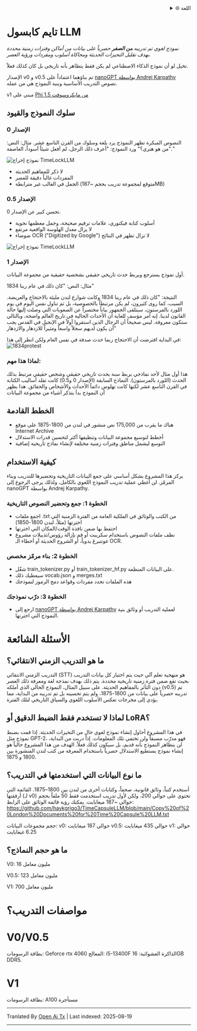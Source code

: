 
<div align="right">
  <details>
    <summary >🌐 اللغة</summary>
    <div>
      <div align="center">
        <a href="https://openaitx.github.io/view.html?user=haykgrigo3&project=TimeCapsuleLLM&lang=en">English</a>
        | <a href="https://openaitx.github.io/view.html?user=haykgrigo3&project=TimeCapsuleLLM&lang=zh-CN">简体中文</a>
        | <a href="#" title="قريباً">繁體中文 (قريباً)</a> |
        | <a href="https://openaitx.github.io/view.html?user=haykgrigo3&project=TimeCapsuleLLM&lang=ja">日本語</a>
        | <a href="https://openaitx.github.io/view.html?user=haykgrigo3&project=TimeCapsuleLLM&lang=ko">한국어</a>
        | <a href="#" title="قريباً">हिन्दी (قريباً)</a> |
        | <a href="#" title="قريباً">ไทย (قريباً)</a> |
        | <a href="#" title="قريباً">Français (قريباً)</a>
        | <a href="#" title="قريباً">Deutsch (قريباً)</a>
        | <a href="#" title="قريباً">Español (قريباً)</a>
        | <a href="#" title="قريباً">Italiano (قريباً)</a>
        | <a href="#" title="قريباً">Русский (قريباً)</a>
        | <a href="#" title="قريباً">Português (قريباً)</a>
        | <a href="#" title="قريباً">Nederlands (قريباً)</a>
        | <a href="#" title="قريباً">Polski (قريباً)</a>
        | <a href="#" title="قريباً">العربية (قريباً)</a>
        | <a href="#" title="قريباً">فارسی (قريباً)</a>
        | <a href="#" title="قريباً">Türkçe (قريباً)</a>
        | <a href="#" title="قريباً">Tiếng Việt (قريباً)</a>
        | <a href="#" title="قريباً">Bahasa Indonesia (قريباً)</a>

      </div>
    </div>
  </details>
</div>

# تايم كابسول LLM

*نموذج لغوي تم تدريبه **من الصفر** حصرياً على بيانات من أماكن وفترات زمنية محددة بهدف تقليل التحيزات الحديثة ومحاكاة أسلوب ومفردات ورؤية العصر.*

تخيل لو أن نموذج الذكاء الاصطناعي لم يكن فقط يتظاهر بأنه تاريخي بل كان كذلك فعلاً.

الإصدار v0 و v0.5 تم بناؤهما اعتماداً على [nanoGPT بواسطة Andrej Karpathy](https://github.com/karpathy/nanoGPT) نصوص التدريب الأساسية وبنية النموذج هي من عمله. 

v1 مبني على [Phi 1.5 من مايكروسوفت](https://huggingface.co/microsoft/phi-1_5)

## سلوك النموذج والقيود

### **الإصدار 0**

النصوص المبكرة تظهر النموذج يرد بلغة وسلوك من القرن التاسع عشر.
مثال: النص: "من هو هنري؟" ورد النموذج: "أعرف ذلك الرجل، لم أفعل شيئاً أسوداً، العاصفة."

![نموذج إخراج TimeLockLLM](https://github.com/haykgrigo3/TimeCapsuleLLM/blob/main/london_1800_1850_v0/timelockllm_sample_output.png?raw=true)

- لا ذكر للمفاهيم الحديثة  
- المفردات غالباً دقيقة للعصر  
- الجمل في الغالب غير مترابطة (متوقع لمجموعة تدريب بحجم ~187MB)

### **الإصدار 0.5**

تحسن كبير عن الإصدار 0.  
- أسلوب كتابة فيكتوري، علامات ترقيم صحيحة، وجمل معظمها نحوية  
- لا يزال معدل الهلوسة الواقعية مرتفع  
- ضوضاء OCR ("Digitized by Google") لا تزال تظهر في النتائج

![نموذج إخراج TimeLockLLM](https://github.com/haykgrigo3/TimeCapsuleLLM/blob/main/london_1800_1875_v0.5/fellowcitizens.png?raw=true)

### **الإصدار 1**

أول نموذج يسترجع ويربط حدث تاريخي حقيقي بشخصية حقيقية من مجموعة البيانات.

مثال: النص: "كان ذلك في عام ربنا 1834"

النتيجة: "كان ذلك في عام ربنا 1834 وكانت شوارع لندن مليئة بالاحتجاج والعريضة. السبب، كما روى كثيرون، لم يكن مرتبطاً بالخصوصية، بل تم تناول نفس اليوم في يوم اللورد بالمرستون، سيتلقى الجمهور بياناً مختصراً عن الصعوبات التي وصلت إليها حالة القانون لدينا. إنه أمر مؤسف للغاية أن الأحداث الحالية في تاريخ العالم واضحة، وبالتالي ستكون معروفة. ليس صحيحاً أن الرجال الذين استقروا أولاً في الإنجيل في القدس يجب أن يكون لديهم سجلاً واسعاً ومثيراً للازدهار والازدهار"

في البداية افترضت أن الاحتجاج ربما حدث صدفة في نفس العام ولكن انظر إلى هذا: ![1834protest](https://raw.githubusercontent.com/haykgrigo3/TimeCapsuleLLM/main/1834protest.png)

### لماذا هذا مهم:

هذا أول مثال لأحد نماذجي يربط سنة بحدث تاريخي حقيقي وشخص حقيقي مرتبط بذلك الحدث (اللورد بالمرستون). النماذج السابقة (الإصدار 0 و0.5) كانت تقلد أساليب الكتابة في القرن التاسع عشر لكنها كانت تهلوس دائماً الأحداث والأشخاص والحقائق. هذا يظهر أن النموذج بدأ يتذكر أشياء من مجموعة البيانات

## الخطط القادمة


- هناك ما يقرب من 175,000 نص منشور في لندن من 1800-1875 على موقع Internet Archive
- أخطط لتوسيع مجموعة البيانات وتنظيفها أكثر لتحسين قدرات الاستدلال
- التوسع ليشمل مناطق وفترات زمنية مختلفة لإنشاء نماذج تاريخية إضافية

## كيفية الاستخدام

يركز هذا المشروع بشكل أساسي على جمع البيانات التاريخية وتحضيرها للتدريب وبناء المرمّز. لن أغطي عملية تدريب النموذج اللغوي بالكامل، ولذلك يرجى الرجوع إلى nanoGPT بواسطة Andrej Karpathy.

### الخطوة 1: جمع وتحضير النصوص التاريخية

- اجمع ملفات .txt من الكتب والوثائق في الملكية العامة من الفترة الزمنية التي اخترتها (مثلاً، لندن 1800-1850)
- احتفظ بها ضمن نافذة الوقت/المكان التي اخترتها
- نظف ملفات النصوص باستخدام سكريبت أو قم بإزالة رؤوس/تذييلات مشروع غوتنبرغ يدوياً، أو الشروح الحديثة أو أخطاء الـ OCR.

### الخطوة 2: بناء مرمّز مخصص

- شغّل train_tokenizer.py أو train_tokenizer_hf.py على البيانات المنظفة.
- سيعطيك ذلك vocab.json و merges.txt
- هذه الملفات تحدد مفردات وقواعد دمج الرموز لنموذجك

### الخطوة 3: درّب نموذجك

- ارجع إلى [nanoGPT بواسطة Andrej Karpathy](https://github.com/karpathy/nanoGPT) لعملية التدريب أو وثائق بنية النموذج التي اخترتها.

# الأسئلة الشائعة

## ما هو التدريب الزمني الانتقائي؟

التدريب الزمني الانتقائي (STT) هو منهجية تعلم آلي حيث يتم اختيار كل بيانات التدريب بحيث تقع ضمن فترة زمنية تاريخية محددة. يتم ذلك بهدف نمذجة لغة ومعرفة ذلك العصر دون التأثر بالمفاهيم الحديثة. على سبيل المثال، النموذج الحالي الذي أملكه (v0.5) تم تدريبه حصرياً على بيانات من 1800-1875، ولم يتم تحسينه بل تم تدريبه من البداية، مما يؤدي إلى مخرجات تعكس الأسلوب اللغوي والسياق التاريخي لتلك الفترة.

## لماذا لا تستخدم فقط الضبط الدقيق أو LoRA؟

في هذا المشروع أحاول إنشاء نموذج لغوي خالٍ من التحيزات الحديثة. إذا قمت بضبط نموذج مثل GPT-2، فهو مدرّب مسبقاً ولن تختفي تلك المعلومات. إذا دربت من البداية، لن يتظاهر النموذج بأنه قديم، بل سيكون كذلك فعلاً. الهدف من هذا المشروع حالياً هو إنشاء نموذج يستطيع الاستدلال حصرياً باستخدام المعرفة من كتب لندن المنشورة بين 1800 و 1875.

## ما نوع البيانات التي استخدمتها في التدريب؟

أستخدم كتباً، وثائق قانونية، صحفاً، وكتابات أخرى من لندن بين 1800–1875. القائمة التي أرفقتها (لـ v0) تحتوي على حوالي 200، ولكن لأول تدريب استخدمت فقط 50 ملفاً بحجم حوالي ~187 ميغابايت. يمكنك رؤية قائمة الوثائق على الرابط:
https://github.com/haykgrigo3/TimeCapsuleLLM/blob/main/Copy%20of%20London%20Documents%20for%20Time%20Capsule%20LLM.txt


حجم مجموعات البيانات:
v0: حوالي 187 ميغابايت
v0.5: حوالي 435 ميغابايت
v1: حوالي 6.25 غيغابايت

## ما هو حجم النماذج؟

V0: 16 مليون معامل

V0.5: 123 مليون معامل

V1: 700 مليون معامل

# مواصفات التدريب؟

# V0/V0.5
بطاقة الرسومات: Geforce rtx 4060
المعالج: i5-13400F
الذاكرة العشوائية: 16GB DDR5.

# V1
بطاقة الرسومات: A100 مستأجرة














---

Tranlated By [Open Ai Tx](https://github.com/OpenAiTx/OpenAiTx) | Last indexed: 2025-08-19

---